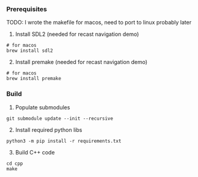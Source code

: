 ### Prerequisites

TODO: I wrote the makefile for macos, need to port to linux probably later

1. Install SDL2 (needed for recast navigation demo)

```
# for macos
brew install sdl2
```

2. Install premake (needed for recast navigation demo)

```
# for macos
brew install premake
```

### Build

1. Populate submodules

```
git submodule update --init --recursive
```

2. Install required python libs

```
python3 -m pip install -r requirements.txt
```

3. Build C++ code

```
cd cpp
make
```
